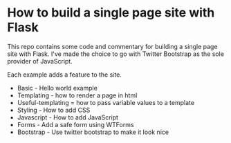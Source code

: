 # How to build a single page site with Flask

This repo contains some code and commentary for building a single page site with Flask. I've made the choice to go with Twitter Bootstrap as the sole provider of JavaScript.

Each example adds a feature to the site.

* Basic - Hello world example
* Templating - how to render a page in html
* Useful-templating = how to pass variable values to a template
* Styling - How to add CSS
* Javascript - How to add JavaScript
* Forms - Add a safe form using WTForms
* Bootstrap - Use twitter bootstrap to make it look nice
